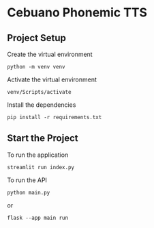 # Cebuano Phonemic TTS

## Project Setup
Create the virtual environment
```
python -m venv venv
```
Activate the virtual environment
```
venv/Scripts/activate
```
Install the dependencies
```
pip install -r requirements.txt
```

## Start the Project
To run the application
```
streamlit run index.py
```
To run the API
```
python main.py
```
or
```
flask --app main run
```
